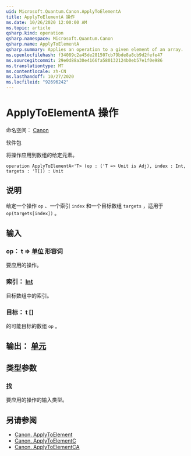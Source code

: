 ```yaml
---
uid: Microsoft.Quantum.Canon.ApplyToElementA
title: ApplyToElementA 操作
ms.date: 10/26/2020 12:00:00 AM
ms.topic: article
qsharp.kind: operation
qsharp.namespace: Microsoft.Quantum.Canon
qsharp.name: ApplyToElementA
qsharp.summary: Applies an operation to a given element of an array.
ms.openlocfilehash: f34089c2a45de281507cb79bde8a8cb9d2fefe47
ms.sourcegitcommit: 29e0d88a30e4166fa580132124b0eb57e1f0e986
ms.translationtype: MT
ms.contentlocale: zh-CN
ms.lasthandoff: 10/27/2020
ms.locfileid: "92696242"
---
```

# <a name="applytoelementa-operation"></a>ApplyToElementA 操作

命名空间： [Canon](xref:Microsoft.Quantum.Canon)

软件包 [](https://nuget.org/packages/)


将操作应用到数组的给定元素。

```qsharp
operation ApplyToElementA<'T> (op : ('T => Unit is Adj), index : Int, targets : 'T[]) : Unit
```


## <a name="description"></a>说明

给定一个操作 `op` 、一个索引 `index` 和一个目标数组 `targets` ，适用于 `op(targets[index])` 。

## <a name="input"></a>输入

### <a name="op--t--unit-adj"></a>op： t => [单位](xref:microsoft.quantum.lang-ref.unit) 形容词

要应用的操作。


### <a name="index--int"></a>索引： [Int](xref:microsoft.quantum.lang-ref.int)

目标数组中的索引。


### <a name="targets--t"></a>目标： t []

的可能目标的数组 `op` 。



## <a name="output--unit"></a>输出： [单元](xref:microsoft.quantum.lang-ref.unit)



## <a name="type-parameters"></a>类型参数

### <a name="t"></a>找

要应用的操作的输入类型。

## <a name="see-also"></a>另请参阅

- [Canon. ApplyToElement](xref:Microsoft.Quantum.Canon.ApplyToElement)
- [Canon. ApplyToElementC](xref:Microsoft.Quantum.Canon.ApplyToElementC)
- [Canon. ApplyToElementCA](xref:Microsoft.Quantum.Canon.ApplyToElementCA)